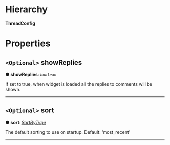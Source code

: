 

# Hierarchy

**ThreadConfig**

# Properties

<a id="showreplies"></a>

## `<Optional>` showReplies

**● showReplies**: *`boolean`*

If set to true, when widget is loaded all the replies to comments will be shown.

___
<a id="sort"></a>

## `<Optional>` sort

**● sort**: *[SortByType](../modules/annotoconfig.md#sortbytype)*

The default sorting to use on startup. Default: 'most\_recent'

___


